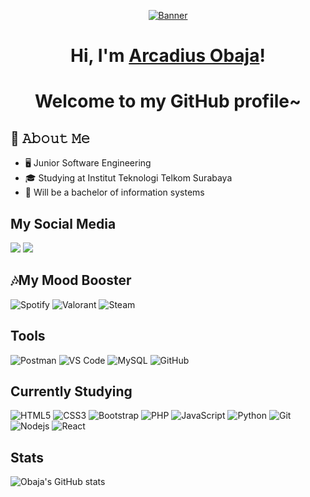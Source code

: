 <p align="center">
  <a href="https://media1.tenor.com/m/tgMFoqIZV-sAAAAC/marsha-jkt48.gif"><img src="https://media1.tenor.com/m/tgMFoqIZV-sAAAAC/marsha-jkt48.gif" alt="Banner"></a>
</p>

<h1 align="center">Hi, I'm <a href="https://www.edisonlee55.com">Arcadius Obaja</a>!</h1>
<h1 align="center">Welcome to my GitHub profile~</h1>

## :book: 𝙰𝚋𝚘𝚞𝚝 𝙼𝚎
- 🖥 Junior Software Engineering
- 🎓 Studying at Institut Teknologi Telkom Surabaya
- 👀 Will be a bachelor of information systems

## My Social Media
<a href="https://instagram.com/obaja.n"><img src="https://img.shields.io/badge/instagram-E4405F.svg?style=for-the-badge&logo=instagram&logoColor=white"/></a>
<a href="https://twitter.com/SyntaxUndefined"><img src="https://img.shields.io/badge/twitter-1DA1F2.svg?style=for-the-badge&logo=twitter&logoColor=white"/></a>

## 🎶My Mood Booster
![Spotify](https://img.shields.io/badge/Spotify-1ED760?&style=for-the-badge&logo=spotify&logoColor=white)
![Valorant](https://img.shields.io/badge/Riot_Games-D32936?style=for-the-badge&logo=riot-games&logoColor=white)
![Steam](https://img.shields.io/badge/Steam-000000?style=for-the-badge&logo=steam&logoColor=white)

## Tools
![Postman](https://img.shields.io/badge/Postman-black?style=flat-square&logo=postman)
![VS Code](https://img.shields.io/badge/-VS%20Code-007ACC?style=flat-square&logo=visual-studio-code)
![MySQL](https://img.shields.io/badge/-MySQL-black?style=flat-square&logo=mysql)
![GitHub](https://img.shields.io/badge/-GitHub-181717?style=flat-square&logo=github)

## Currently Studying
![HTML5](https://img.shields.io/badge/-HTML5-E34F26?style=flat-square&logo=html5&logoColor=white)
![CSS3](https://img.shields.io/badge/-CSS3-1572B6?style=flat-square&logo=css3)
![Bootstrap](https://img.shields.io/badge/-Bootstrap-563D7C?style=flat-square&logo=bootstrap)
![PHP](https://img.shields.io/badge/PHP-black?style=flat-square&logo=php)
![JavaScript](https://img.shields.io/badge/-JavaScript-black?style=flat-square&logo=javascript)
![Python](https://img.shields.io/badge/-Python-black?style=flat-square&logo=Python)
![Git](https://img.shields.io/badge/-Git-black?style=flat-square&logo=git)
![Nodejs](https://img.shields.io/badge/-Nodejs-black?style=flat-square&logo=Node.js)
![React](https://img.shields.io/badge/-React-black?style=flat-square&logo=react)

## Stats
![Obaja's GitHub stats](https://github-readme-stats.vercel.app/api?username=aisucream&theme=dark&show_icons=true)


